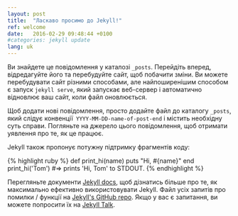 ```yaml
---
layout: post
title:  "Ласкаво просимо до Jekyll!"
ref: welcome
date:   2016-02-29 09:48:44 +0100
#categories: jekyll update
lang: uk
---
```

Ви знайдете це повідомлення у каталозі `_posts`. Перейдіть вперед, відредагуйте його та перебудуйте сайт, щоб побачити зміни. Ви можете перебудувати сайт різними способами, але найпоширенішим способом є запуск `jekyll serve`, який запускає веб-сервер і автоматично відновлює ваш сайт, коли файл оновлюється.

Щоб додати нові повідомлення, просто додайте файл до каталогу `_posts`, який слідує конвенції` YYYY-MM-DD-name-of-post-end` і містить необхідну суть справи. Погляньте на джерело цього повідомлення, щоб отримати уявлення про те, як це працює.

Jekyll також пропонує потужну підтримку фрагментів коду:

{% highlight ruby %}
def print_hi(name)
  puts "Hi, #{name}"
end
print_hi('Tom')
#=> prints 'Hi, Tom' to STDOUT.
{% endhighlight %}

Перегляньте документи [Jekyll docs][jekyll-docs], щоб дізнатись більше про те, як максимально ефективно використовувати Jekyll. Файл усіх запитів про помилки / функції на [Jekyll's GitHub repo][jekyll-gh]. Якщо у вас є запитання, ви можете попросити їх на [Jekyll Talk][jekyll-talk].

[jekyll-docs]: http://jekyllrb.com/docs/home
[jekyll-gh]:   https://github.com/jekyll/jekyll
[jekyll-talk]: https://talk.jekyllrb.com/

